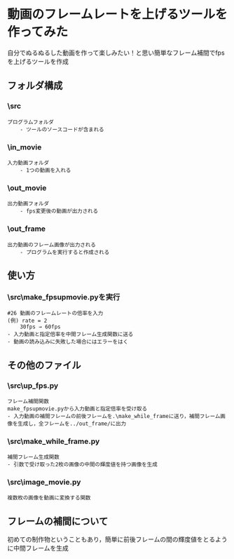 # 動画のフレームレートを上げるツールを作ってみた
自分でぬるぬるした動画を作って楽しみたい！と思い簡単なフレーム補間でfpsを上げるツールを作成

## フォルダ構成

### \src
    プログラムフォルダ
        - ツールのソースコードが含まれる
### \in_movie
    入力動画フォルダ
        - 1つの動画を入れる
### \out_movie
    出力動画フォルダ
        - fps変更後の動画が出力される
### \out_frame
    出力動画のフレーム画像が出力される
        - プログラムを実行すると作成される

## 使い方
### \src\make_fpsupmovie.pyを実行
    #26 動画のフレームレートの倍率を入力
    (例) rate = 2
        30fps → 60fps
    - 入力動画と指定倍率を中間フレーム生成関数に送る
    - 動画の読み込みに失敗した場合にはエラーをはく

## その他のファイル
### \src\up_fps.py
    フレーム補間関数
    make_fpsupmovie.pyから入力動画と指定倍率を受け取る
    - 入力動画の補間フレームの前後フレームを.\make_while_frameに送り，補間フレーム画像を生成し，全フレームを../out_frame/に出力
### \src\make_while_frame.py
    補間フレーム生成関数
    - 引数で受け取った2枚の画像の中間の輝度値を持つ画像を生成
### \src\image_movie.py
    複数枚の画像を動画に変換する関数

## フレームの補間について
初めての制作物ということもあり，簡単に前後フレームの間の輝度値をとるように中間フレームを生成
